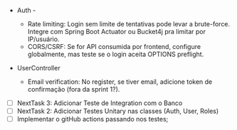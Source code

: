 
- Auth - 
  - Rate limiting: Login sem limite de tentativas pode levar a brute-force. Integre com Spring Boot Actuator ou Bucket4j pra limitar por IP/usuário.
  - CORS/CSRF: Se for API consumida por frontend, configure globalmente, mas teste se o login aceita OPTIONS preflight.

- UserController
  - Email verification: No register, se tiver email, adicione token de confirmação (fora da sprint 1?).


- [ ] NextTask 3: Adicionar Teste de Integration com o Banco
- [ ] NextTask 2: Adicionar Testes Unitary nas classes (Auth, User, Roles)
- [ ] Implementar o gitHub actions passando nos testes;
